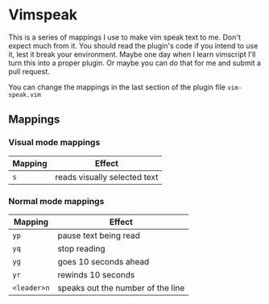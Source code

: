# Vimspeak

This is a series of mappings I use to make vim speak text to me. Don't expect
much from it. You should read the plugin's code if you intend to use it, lest
it break your environment. Maybe one day when I learn vimscript I'll turn this
into a proper plugin. Or maybe you can do that for me and submit a pull
request.

You can change the mappings in the last section of the plugin file
`vim-speak.vim`

## Mappings

### Visual mode mappings

Mapping | Effect
--------|-----------------------------
`s`     | reads visually selected text

### Normal mode mappings

Mapping     | Effect
------------|-----------------------------------
`yp`        | pause text being read
`yq`        | stop reading
`yg`        | goes 10 seconds ahead
`yr`        | rewinds 10 seconds
`<leader>n` | speaks out the number of the line

